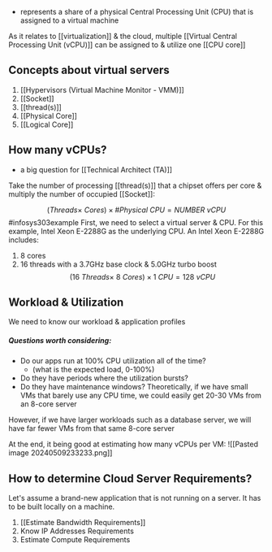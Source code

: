 - represents a share of a physical Central Processing Unit (CPU) that is assigned to a virtual machine

As it relates to [[virtualization]] & the cloud, multiple [[Virtual Central Processing Unit (vCPU)]] can be assigned to & utilize one [[CPU core]]
## Concepts about virtual servers
1. [[Hypervisors (Virtual Machine Monitor - VMM)]]
2. [[Socket]]
3. [[thread(s)]]
4. [[Physical Core]]
5. [[Logical Core]]
## How many vCPUs?
- a big question for [[Technical Architect (TA)]]

Take the number of processing [[thread(s)]] that a chipset offers per core & multiply the number of occupied [[Socket]]:

$$(Threads \times \ Cores)\times \#Physical\ CPU = NUMBER\ vCPU$$
#infosys303example First, we need to select a virtual server & CPU. For this example, Intel Xeon E-2288G as the underlying CPU. 
An Intel Xeon E-2288G includes:
1. 8 cores
2. 16 threads 
with a 3.7GHz base clock & 5.0GHz turbo boost
$$(16\ Threads\times \ 8\ Cores)\times 1\ CPU = 128\ vCPU$$
## Workload & Utilization
We need to know our workload & application profiles
##### Questions worth considering:
- Do our apps run at 100% CPU utilization all of the time?
	- (what is the expected load, 0-100%)
- Do they have periods where the utilization bursts?
- Do they have maintenance windows?
Theoretically, if we have small VMs that barely use any CPU time, we could easily get 20-30 VMs from an 8-core server

However, if we have larger workloads such as a database server, we will have far fewer VMs from that same 8-core server

At the end, it being good at estimating how many vCPUs per VM:
![[Pasted image 20240509233233.png]]
## How to determine Cloud Server Requirements?
Let's assume a brand-new application that is not running on a server. It has to be built locally on a machine.
1. [[Estimate Bandwidth Requirements]]
2. Know IP Addresses Requirements
3. Estimate Compute Requirements